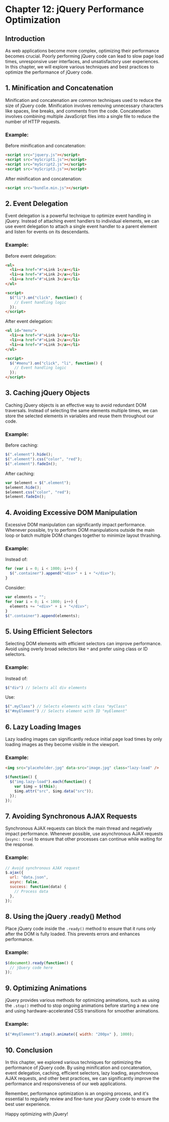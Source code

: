 # Chapter 12: jQuery Performance Optimization

## Introduction

As web applications become more complex, optimizing their performance becomes crucial. Poorly performing jQuery code can lead to slow page load times, unresponsive user interfaces, and unsatisfactory user experiences. In this chapter, we will explore various techniques and best practices to optimize the performance of jQuery code.

## 1. Minification and Concatenation

Minification and concatenation are common techniques used to reduce the size of jQuery code. Minification involves removing unnecessary characters like spaces, line breaks, and comments from the code. Concatenation involves combining multiple JavaScript files into a single file to reduce the number of HTTP requests.

### Example:

Before minification and concatenation:

```html
<script src="jquery.js"></script>
<script src="myScript1.js"></script>
<script src="myScript2.js"></script>
<script src="myScript3.js"></script>
```

After minification and concatenation:

```html
<script src="bundle.min.js"></script>
```

## 2. Event Delegation

Event delegation is a powerful technique to optimize event handling in jQuery. Instead of attaching event handlers to individual elements, we can use event delegation to attach a single event handler to a parent element and listen for events on its descendants.

### Example:

Before event delegation:

```html
<ul>
  <li><a href="#">Link 1</a></li>
  <li><a href="#">Link 2</a></li>
  <li><a href="#">Link 3</a></li>
</ul>

<script>
  $("li").on("click", function() {
    // Event handling logic
  });
</script>
```

After event delegation:

```html
<ul id="menu">
  <li><a href="#">Link 1</a></li>
  <li><a href="#">Link 2</a></li>
  <li><a href="#">Link 3</a></li>
</ul>

<script>
  $("#menu").on("click", "li", function() {
    // Event handling logic
  });
</script>
```

## 3. Caching jQuery Objects

Caching jQuery objects is an effective way to avoid redundant DOM traversals. Instead of selecting the same elements multiple times, we can store the selected elements in variables and reuse them throughout our code.

### Example:

Before caching:

```javascript
$(".element").hide();
$(".element").css("color", "red");
$(".element").fadeIn();
```

After caching:

```javascript
var $element = $(".element");
$element.hide();
$element.css("color", "red");
$element.fadeIn();
```

## 4. Avoiding Excessive DOM Manipulation

Excessive DOM manipulation can significantly impact performance. Whenever possible, try to perform DOM manipulations outside the main loop or batch multiple DOM changes together to minimize layout thrashing.

### Example:

Instead of:

```javascript
for (var i = 0; i < 1000; i++) {
  $(".container").append("<div>" + i + "</div>");
}
```

Consider:

```javascript
var elements = "";
for (var i = 0; i < 1000; i++) {
  elements += "<div>" + i + "</div>";
}
$(".container").append(elements);
```

## 5. Using Efficient Selectors

Selecting DOM elements with efficient selectors can improve performance. Avoid using overly broad selectors like `*` and prefer using class or ID selectors.

### Example:

Instead of:

```javascript
$("div") // Selects all div elements
```

Use:

```javascript
$(".myClass") // Selects elements with class "myClass"
$("#myElement") // Selects element with ID "myElement"
```

## 6. Lazy Loading Images

Lazy loading images can significantly reduce initial page load times by only loading images as they become visible in the viewport.

### Example:

```html
<img src="placeholder.jpg" data-src="image.jpg" class="lazy-load" />
```

```javascript
$(function() {
  $("img.lazy-load").each(function() {
    var $img = $(this);
    $img.attr("src", $img.data("src"));
  });
});
```

## 7. Avoiding Synchronous AJAX Requests

Synchronous AJAX requests can block the main thread and negatively impact performance. Whenever possible, use asynchronous AJAX requests (`async: true`) to ensure that other processes can continue while waiting for the response.

### Example:

```javascript
// Avoid synchronous AJAX request
$.ajax({
  url: "data.json",
  async: false,
  success: function(data) {
    // Process data
  },
});
```

## 8. Using the jQuery .ready() Method

Place jQuery code inside the `.ready()` method to ensure that it runs only after the DOM is fully loaded. This prevents errors and enhances performance.

### Example:

```javascript
$(document).ready(function() {
  // jQuery code here
});
```

## 9. Optimizing Animations

jQuery provides various methods for optimizing animations, such as using the `.stop()` method to stop ongoing animations before starting a new one and using hardware-accelerated CSS transitions for smoother animations.

### Example:

```javascript
$("#myElement").stop().animate({ width: "200px" }, 1000);
```

## 10. Conclusion

In this chapter, we explored various techniques for optimizing the performance of jQuery code. By using minification and concatenation, event delegation, caching, efficient selectors, lazy loading, asynchronous AJAX requests, and other best practices, we can significantly improve the performance and responsiveness of our web applications.

Remember, performance optimization is an ongoing process, and it's essential to regularly review and fine-tune your jQuery code to ensure the best user experience.

Happy optimizing with jQuery!